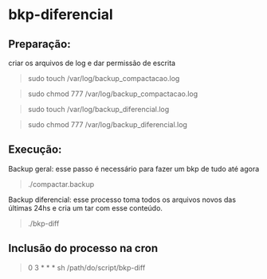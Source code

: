 bkp-diferencial
===============

## Preparação:

criar os arquivos de log e dar permissão de escrita

> sudo touch /var/log/backup_compactacao.log

> sudo chmod 777 /var/log/backup_compactacao.log

> sudo touch /var/log/backup_diferencial.log

> sudo chmod 777 /var/log/backup_diferencial.log

## Execução:

Backup geral: esse passo é necessário para fazer um bkp de tudo até agora

> ./compactar.backup

Backup diferencial: esse processo toma todos os arquivos novos das últimas 24hs e cria um tar com esse conteúdo.

> ./bkp-diff

## Inclusão do processo na cron

> 0 3 * * * sh /path/do/script/bkp-diff
